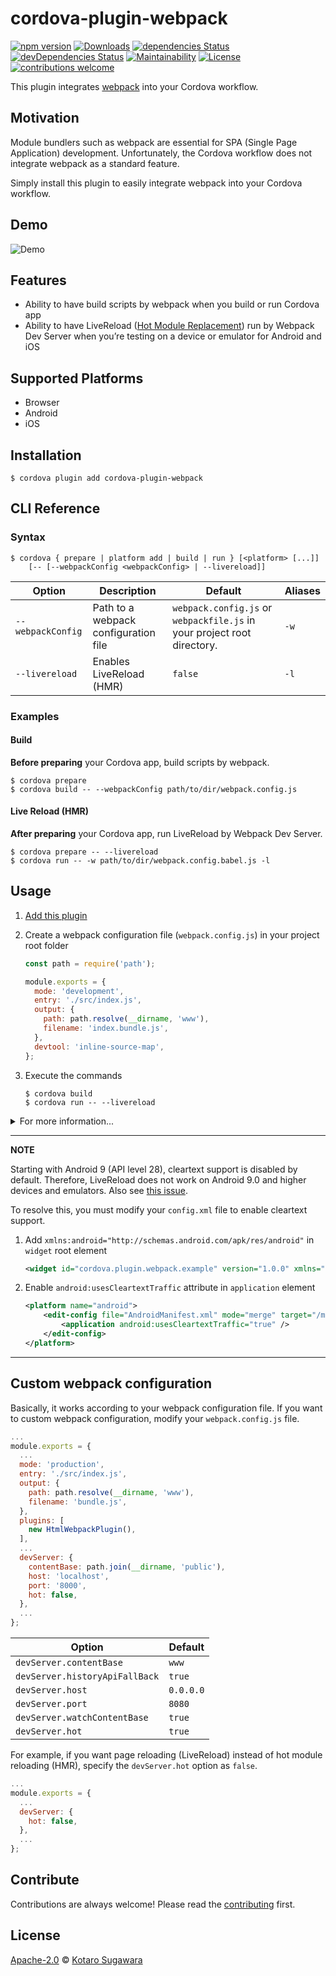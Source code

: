 # cordova-plugin-webpack

[![npm version](https://badge.fury.io/js/cordova-plugin-webpack.svg)](https://badge.fury.io/js/cordova-plugin-webpack)
[![Downloads](https://img.shields.io/npm/dm/cordova-plugin-webpack.svg)](https://www.npmjs.com/package/cordova-plugin-webpack)
[![dependencies Status](https://david-dm.org/kotarella1110/cordova-plugin-webpack/status.svg)](https://david-dm.org/kotarella1110/cordova-plugin-webpack)
[![devDependencies Status](https://david-dm.org/kotarella1110/cordova-plugin-webpack/dev-status.svg)](https://david-dm.org/kotarella1110/cordova-plugin-webpack?type=dev)
[![Maintainability](https://api.codeclimate.com/v1/badges/f51fd5b6e3c7f43649c2/maintainability)](https://codeclimate.com/github/kotarella1110/cordova-plugin-webpack/maintainability)
[![License](https://img.shields.io/badge/License-Apache%202.0-blue.svg)](https://opensource.org/licenses/Apache-2.0)
[![contributions welcome](https://img.shields.io/badge/contributions-welcome-brightgreen.svg?style=flat)](https://github.com/kotarella1110/cordova-plugin-webpack/issues)

This plugin integrates [webpack](https://webpack.js.org "webpack") into your Cordova workflow.

## Motivation

Module bundlers such as webpack are essential for SPA (Single Page Application) development. Unfortunately, the Cordova workflow does not integrate webpack as a standard feature.

Simply install this plugin to easily integrate webpack into your Cordova workflow.

## Demo

![Demo](./media/cordova-plugin-webpack-demo.gif)

## Features

* Ability to have build scripts by webpack when you build or run Cordova app
* Ability to have LiveReload ([Hot Module Replacement](https://webpack.js.org/concepts/hot-module-replacement "Hot Module Replacement | webpack")) run by Webpack Dev Server when you’re testing on a device or emulator for Android and iOS

## Supported Platforms

* Browser
* Android
* iOS

## Installation

```shell
$ cordova plugin add cordova-plugin-webpack
```

## CLI Reference

### Syntax

```shell
$ cordova { prepare | platform add | build | run } [<platform> [...]]
    [-- [--webpackConfig <webpackConfig> | --livereload]]
```

| Option | Description | Default | Aliases |
|--------|-------------|---------|---------|
| `--webpackConfig` | Path to a webpack configuration file | `webpack.config.js` or `webpackfile.js` in your project root directory. | `-w` |
| `--livereload` | Enables LiveReload (HMR) | `false` | `-l` |

### Examples

#### Build

**Before preparing** your Cordova app, build scripts by webpack.

```shell
$ cordova prepare
$ cordova build -- --webpackConfig path/to/dir/webpack.config.js
```

#### Live Reload (HMR)

**After preparing** your Cordova app, run LiveReload by Webpack Dev Server.

```shell
$ cordova prepare -- --livereload
$ cordova run -- -w path/to/dir/webpack.config.babel.js -l
```

## Usage

1. [Add this plugin](#Installation)

2. Create a webpack configuration file (`webpack.config.js`) in your project root folder

    ```js
    const path = require('path');

    module.exports = {
      mode: 'development',
      entry: './src/index.js',
      output: {
        path: path.resolve(__dirname, 'www'),
        filename: 'index.bundle.js',
      },
      devtool: 'inline-source-map',
    };
    ```

3. Execute the commands

    ```shell
    $ cordova build
    $ cordova run -- --livereload
    ```

<details>
<summary>For more information...</summary>

1. Create a Cordova app

    ```shell
    $ cordova create cordova-plugin-webpack-example cordova.plugin.webpack.example CordovaPluginWebpackExample
    ```

2. Add platforms

    ```shell
    $ cd cordova-plugin-webpack-example
    $ cordova platform add android ios
    ```

3. [Add this plugin](#Installation)

4. Create a JavaScript file ([entry point](https://webpack.js.org/concepts/entry-points/ "entry points"))

    ```shell
    $ mkdir src
    $ mv www/js/index.js src/index.js
    ```

5. Create a webpack configuration file (`webpack.config.js`) in your project root folder

    ```js
    const path = require('path');

    module.exports = {
      mode: 'development',
      entry: './src/index.js',
      output: {
        path: path.resolve(__dirname, 'www'),
        filename: 'index.bundle.js',
      },
      devtool: 'inline-source-map',
    };
    ```

6. Fix a HTML file (`www/index.html`)

    ```diff
    -         <script type="text/javascript" src="js/index.js"></script>
    +         <script type="text/javascript" src="index.bundle.js"></script>
    ```

7. Execute the commands

    ```shell
    $ cordova build
    $ cordova run -- --livereload
    ```

</details>

---

**NOTE**

Starting with Android 9 (API level 28), cleartext support is disabled by default. Therefore, LiveReload does not work on Android 9.0 and higher devices and emulators. Also see [this issue](https://github.com/kotarella1110/cordova-plugin-webpack/issues/9#issuecomment-495048614).

To resolve this, you must modify your `config.xml` file to enable cleartext support.

1. Add `xmlns:android="http://schemas.android.com/apk/res/android"` in `widget` root element

    ```xml
    <widget id="cordova.plugin.webpack.example" version="1.0.0" xmlns="http://www.w3.org/ns/widgets" xmlns:android="http://schemas.android.com/apk/res/android" xmlns:cdv="http://cordova.apache.org/ns/1.0">
    ```

2. Enable `android:usesCleartextTraffic` attribute in `application` element

    ```xml
    <platform name="android">
        <edit-config file="AndroidManifest.xml" mode="merge" target="/manifest/application">
            <application android:usesCleartextTraffic="true" />
        </edit-config>
    </platform>
    ```

---

## Custom webpack configuration

Basically, it works according to your webpack configuration file.
If you want to custom webpack configuration, modify your `webpack.config.js` file.

```js
...
module.exports = {
  ...
  mode: 'production',
  entry: './src/index.js',
  output: {
    path: path.resolve(__dirname, 'www'),
    filename: 'bundle.js',
  },
  plugins: [
    new HtmlWebpackPlugin(),
  ],
  ...
  devServer: {
    contentBase: path.join(__dirname, 'public'),
    host: 'localhost',
    port: '8000',
    hot: false,
  },
  ...
};
```

| Option | Default |
|--------|---------|
| `devServer.contentBase`  | `www` |
| `devServer.historyApiFallBack` | `true` |
| `devServer.host` | `0.0.0.0` |
| `devServer.port` | `8080` |
| `devServer.watchContentBase` | `true` |
| `devServer.hot` | `true` |

For example, if you want page reloading (LiveReload) instead of hot module reloading (HMR), specify the `devServer.hot` option as `false`.

```js
...
module.exports = {
  ...
  devServer: {
    hot: false,
  },
  ...
};
```

## Contribute

Contributions are always welcome! Please read the [contributing](./CONTRIBUTING.md) first.

## License

[Apache-2.0](./LICENSE) © [Kotaro Sugawara](https://twitter.com/kotarella1110)

